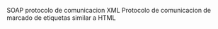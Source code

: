 SOAP protocolo de comunicacion
XML Protocolo de comunicacion de marcado de etiquetas similar a HTML
